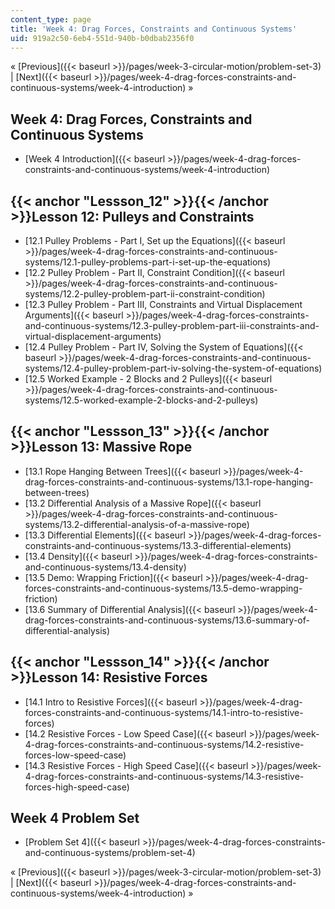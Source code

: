 ```yaml
---
content_type: page
title: 'Week 4: Drag Forces, Constraints and Continuous Systems'
uid: 919a2c50-6eb4-551d-940b-b0dbab2356f0
---
```


« [Previous]({{< baseurl >}}/pages/week-3-circular-motion/problem-set-3) | [Next]({{< baseurl >}}/pages/week-4-drag-forces-constraints-and-continuous-systems/week-4-introduction) »

Week 4: Drag Forces, Constraints and Continuous Systems
-------------------------------------------------------

*   [Week 4 Introduction]({{< baseurl >}}/pages/week-4-drag-forces-constraints-and-continuous-systems/week-4-introduction)

{{< anchor "Lessson_12" >}}{{< /anchor >}}Lesson 12: Pulleys and Constraints
----------------------------------------------------------------------------

*   [12.1 Pulley Problems - Part I, Set up the Equations]({{< baseurl >}}/pages/week-4-drag-forces-constraints-and-continuous-systems/12.1-pulley-problems-part-i-set-up-the-equations)
*   [12.2 Pulley Problem - Part II, Constraint Condition]({{< baseurl >}}/pages/week-4-drag-forces-constraints-and-continuous-systems/12.2-pulley-problem-part-ii-constraint-condition)
*   [12.3 Pulley Problem - Part III, Constraints and Virtual Displacement Arguments]({{< baseurl >}}/pages/week-4-drag-forces-constraints-and-continuous-systems/12.3-pulley-problem-part-iii-constraints-and-virtual-displacement-arguments)
*   [12.4 Pulley Problem - Part IV, Solving the System of Equations]({{< baseurl >}}/pages/week-4-drag-forces-constraints-and-continuous-systems/12.4-pulley-problem-part-iv-solving-the-system-of-equations)
*   [12.5 Worked Example - 2 Blocks and 2 Pulleys]({{< baseurl >}}/pages/week-4-drag-forces-constraints-and-continuous-systems/12.5-worked-example-2-blocks-and-2-pulleys)

{{< anchor "Lessson_13" >}}{{< /anchor >}}Lesson 13: Massive Rope
-----------------------------------------------------------------

*   [13.1 Rope Hanging Between Trees]({{< baseurl >}}/pages/week-4-drag-forces-constraints-and-continuous-systems/13.1-rope-hanging-between-trees)
*   [13.2 Differential Analysis of a Massive Rope]({{< baseurl >}}/pages/week-4-drag-forces-constraints-and-continuous-systems/13.2-differential-analysis-of-a-massive-rope)
*   [13.3 Differential Elements]({{< baseurl >}}/pages/week-4-drag-forces-constraints-and-continuous-systems/13.3-differential-elements)
*   [13.4 Density]({{< baseurl >}}/pages/week-4-drag-forces-constraints-and-continuous-systems/13.4-density)
*   [13.5 Demo: Wrapping Friction]({{< baseurl >}}/pages/week-4-drag-forces-constraints-and-continuous-systems/13.5-demo-wrapping-friction)
*   [13.6 Summary of Differential Analysis]({{< baseurl >}}/pages/week-4-drag-forces-constraints-and-continuous-systems/13.6-summary-of-differential-analysis)

{{< anchor "Lessson_14" >}}{{< /anchor >}}Lesson 14: Resistive Forces
---------------------------------------------------------------------

*   [14.1 Intro to Resistive Forces]({{< baseurl >}}/pages/week-4-drag-forces-constraints-and-continuous-systems/14.1-intro-to-resistive-forces)
*   [14.2 Resistive Forces - Low Speed Case]({{< baseurl >}}/pages/week-4-drag-forces-constraints-and-continuous-systems/14.2-resistive-forces-low-speed-case)
*   [14.3 Resistive Forces - High Speed Case]({{< baseurl >}}/pages/week-4-drag-forces-constraints-and-continuous-systems/14.3-resistive-forces-high-speed-case)

Week 4 Problem Set
------------------

*   [Problem Set 4]({{< baseurl >}}/pages/week-4-drag-forces-constraints-and-continuous-systems/problem-set-4)

« [Previous]({{< baseurl >}}/pages/week-3-circular-motion/problem-set-3) | [Next]({{< baseurl >}}/pages/week-4-drag-forces-constraints-and-continuous-systems/week-4-introduction) »